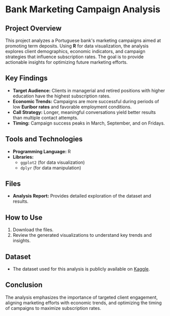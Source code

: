 

# Bank Marketing Campaign Analysis

## Project Overview
This project analyzes a Portuguese bank's marketing campaigns aimed at promoting term deposits. Using **R** for data visualization, the analysis explores client demographics, economic indicators, and campaign strategies that influence subscription rates. The goal is to provide actionable insights for optimizing future marketing efforts.

## Key Findings
- **Target Audience:** Clients in managerial and retired positions with higher education have the highest subscription rates.
- **Economic Trends:** Campaigns are more successful during periods of low **Euribor rates** and favorable employment conditions.
- **Call Strategy:** Longer, meaningful conversations yield better results than multiple contact attempts.
- **Timing:** Campaign success peaks in March, September, and on Fridays.

## Tools and Technologies
- **Programming Language:** R
- **Libraries:** 
  - `ggplot2` (for data visualization)
  - `dplyr` (for data manipulation)

## Files
- **Analysis Report:** Provides detailed exploration of the dataset and results.

## How to Use
1. Download the files.
3. Review the generated visualizations to understand key trends and insights.

## Dataset
- The dataset used for this analysis is publicly available on [Kaggle](https://www.kaggle.com/datasets/berkayalan/bank-marketing-data-set).

## Conclusion
The analysis emphasizes the importance of targeted client engagement, aligning marketing efforts with economic trends, and optimizing the timing of campaigns to maximize subscription rates.
